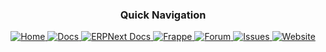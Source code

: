 

<div align="center" >

  <h3><strong>Quick Navigation</strong></h3>

  <a href="https://github.com/navariltd/utility-billing">
    <img src="https://img.shields.io/badge/Home-DEF4FF?style=for-the-badge&logo=github&logoColor=000" alt="Home">
  </a>
  
  <a href="https://github.com/navariltd/utility-billing/wiki">
    <img src="https://img.shields.io/badge/Full_Documentation-6366F1?style=for-the-badge&logo=readthedocs&logoColor=fff" alt="Docs">
  </a>
  
  <a href="https://docs.erpnext.com">
    <img src="https://img.shields.io/badge/ERPNext_Docs-FF6B6B?style=for-the-badge&logo=erpnext&logoColor=fff" alt="ERPNext Docs">
  </a>
  
  <a href="https://frappeframework.com/docs">
    <img src="https://img.shields.io/badge/Frappe_Framework-00C49A?style=for-the-badge&logo=frappe&logoColor=fff" alt="Frappe">
  </a>
  
  <a href="https://discuss.frappe.io">
    <img src="https://img.shields.io/badge/Community_Forum-F59E0B?style=for-the-badge&logo=discourse&logoColor=fff" alt="Forum">
  </a>
  
  <a href="https://github.com/navariltd/utility-billing/issues">
    <img src="https://img.shields.io/badge/Report_Issue-E63946?style=for-the-badge&logo=githubissues&logoColor=fff" alt="Issues">
  </a>
  
  <a href="https://navari.co.ke">
    <img src="https://img.shields.io/badge/Website-1E293B?style=for-the-badge&logo=googlechrome&logoColor=fff" alt="Website">
  </a>

</div>
